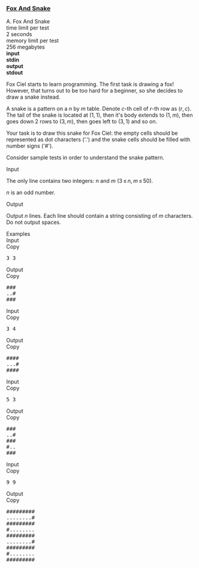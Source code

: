 <h3><a href="https://codeforces.com/contest/510/problem/A" target="_blank" rel="noopener noreferrer">Fox And Snake</a></h3>
<div class="header"><div class="title">A. Fox And Snake</div><div class="time-limit"><div class="property-title">time limit per test</div>2 seconds</div><div class="memory-limit"><div class="property-title">memory limit per test</div>256 megabytes</div><div class="input-file input-standard" style="font-weight: bold"><div class="property-title">input</div>stdin</div><div class="output-file output-standard" style="font-weight: bold"><div class="property-title">output</div>stdout</div></div><div><p>Fox Ciel starts to learn programming. The first task is drawing a fox! However, that turns out to be too hard for a beginner, so she decides to draw a snake instead.</p><p>A snake is a pattern on a <span class="tex-span"><i>n</i></span> by <span class="tex-span"><i>m</i></span> table. Denote <span class="tex-span"><i>c</i></span>-th cell of <span class="tex-span"><i>r</i></span>-th row as <span class="tex-span">(<i>r</i>, <i>c</i>)</span>. The tail of the snake is located at <span class="tex-span">(1, 1)</span>, then it's body extends to <span class="tex-span">(1, <i>m</i>)</span>, then goes down <span class="tex-span">2</span> rows to <span class="tex-span">(3, <i>m</i>)</span>, then goes left to <span class="tex-span">(3, 1)</span> and so on.</p><p>Your task is to draw this snake for Fox Ciel: the empty cells should be represented as dot characters ('<span class="tex-font-style-tt">.</span>') and the snake cells should be filled with number signs ('<span class="tex-font-style-tt">#</span>').</p><p>Consider sample tests in order to understand the snake pattern.</p></div><div class="input-specification"><div class="section-title">Input</div><p>The only line contains two integers: <span class="tex-span"><i>n</i></span> and <span class="tex-span"><i>m</i></span> (<span class="tex-span">3 ≤ <i>n</i>, <i>m</i> ≤ 50</span>). </p><p><span class="tex-span"><i>n</i></span> is an <span class="tex-font-style-bf">odd</span> number.</p></div><div class="output-specification"><div class="section-title">Output</div><p>Output <span class="tex-span"><i>n</i></span> lines. Each line should contain a string consisting of <span class="tex-span"><i>m</i></span> characters. Do not output spaces.</p></div><div class="sample-tests"><div class="section-title">Examples</div><div class="sample-test"><div class="input"><div class="title">Input<div title="Copy" data-clipboard-target="#id008877089655741253" id="id00013302024412172764" class="input-output-copier">Copy</div></div><pre id="id008877089655741253">3 3<br></pre></div><div class="output"><div class="title">Output<div title="Copy" data-clipboard-target="#id0020742235577010848" id="id009811700346536861" class="input-output-copier">Copy</div></div><pre id="id0020742235577010848">###<br>..#<br>###<br></pre></div><div class="input"><div class="title">Input<div title="Copy" data-clipboard-target="#id002755920331564995" id="id0010499008337541949" class="input-output-copier">Copy</div></div><pre id="id002755920331564995">3 4<br></pre></div><div class="output"><div class="title">Output<div title="Copy" data-clipboard-target="#id0005130068273813604" id="id00620169464967696" class="input-output-copier">Copy</div></div><pre id="id0005130068273813604">####<br>...#<br>####<br></pre></div><div class="input"><div class="title">Input<div title="Copy" data-clipboard-target="#id0043348514898718526" id="id0008956633826554938" class="input-output-copier">Copy</div></div><pre id="id0043348514898718526">5 3<br></pre></div><div class="output"><div class="title">Output<div title="Copy" data-clipboard-target="#id0020265690048903673" id="id002374336839509814" class="input-output-copier">Copy</div></div><pre id="id0020265690048903673">###<br>..#<br>###<br>#..<br>###<br></pre></div><div class="input"><div class="title">Input<div title="Copy" data-clipboard-target="#id005530564201694277" id="id0031852184275261997" class="input-output-copier">Copy</div></div><pre id="id005530564201694277">9 9<br></pre></div><div class="output"><div class="title">Output<div title="Copy" data-clipboard-target="#id0014094328509789855" id="id009078709622635855" class="input-output-copier">Copy</div></div><pre id="id0014094328509789855">#########<br>........#<br>#########<br>#........<br>#########<br>........#<br>#########<br>#........<br>#########<br></pre></div></div></div>